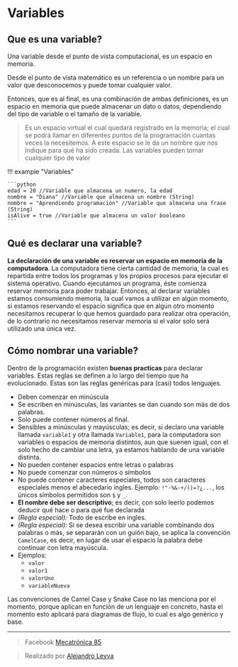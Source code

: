 # Variables

## Que es una variable?

Una variable desde el punto de vista computacional, es un espacio en memoria. 

Desde el punto de vista matemático es un referencia o un nombre para un valor que desconocemos y puede tomar cualquier valor.

Entonces, que es al final, es una combinación de ambas definiciones, es un espacio en memoria que puede almacenar un dato o datos, dependiendo del tipo de variable o el tamaño de la variable.

> Es un espacio virtual el cual quedará registrado en la memoria; el cual se podrá llamar en diferentes puntos de la programación cuantas veces la necesitemos. A este espacio se le da un nombre que nos indique para qué ha sido creada. Las variables pueden tomar cualquier tipo de valor

!!! example "Variables"

    ```python
    edad = 20 //Variable que almacena un numero, la edad
    nombre = "Diana" //Variable que almacena un nombre (String)
    nombre = "Aprendiendo programación" //Variable que almacena una frase (String)
    isAlive = true //Variable que almacena un valor booleano
    ```


## Qué es declarar una variable?

**La declaración de una variable es reservar un espacio en memoria de la computadora**.
La computadora tiene cierta cantidad de memoria, la cual es repartida entre todos los programas y los propios procesos para ejecutar el sistema operativo. Cuando ejecutamos un programa, éste comienza reservar memoria para poder trabajar.
Entonces, al declarar variables estamos consumiendo memoria, la cual vamos a utilizar en algún momento, si estamos reservando el espacio significa que en algún otro momento necesitamos recuperar lo que hemos guardado para realizar otra operación, de lo contrario no necesitamos reservar memoria si el valor solo será utilizado una única vez.

## Cómo nombrar una variable?

Dentro de la programación existen **buenas practicas** para declarar variables. Estas reglas se definen a lo largo del tiempo que ha evolucionado. Estas son las reglas genéricas para (casi) todos lenguajes. 

- Deben comenzar en minúscula
- Se escriben en minúsculas, las variantes se dan cuando son más de dos palabras.
- Solo puede contener números al final.
- Sensibles a minúsculas y mayúsculas; es decir, si declaro una variable llamada `variable1` y otra llamada `Variable1`, para la computadora son variables o espacios de memoria distintos, aun que suenen igual, con el solo hecho de cambiar una letra, ya estamos hablando de una variable distinta.
- No pueden contener espacios entre letras o palabras
- No puede comenzar con números o símbolos
- No puede contener caracteres especiales, todos son caracteres especiales menos el abecedario ingles. Ejemplo: `!"·%&-+/()=?¿...`, los únicos símbolos permitidos son `$` y `_`.
- **El nombre debe ser descriptivo**; es decir, con solo leerlo podemos deducir qué hace o para qué fue declarada
- *(Regla especial):* Todo de escribe en ingles.
- *(Regla especial)*: Si se desea escribir una variable combinando dos palabras o más, se separarán con un guión bajo, se aplica la convención `CamelCase`, es decir, en lugar de usar el espacio la palabra debe continuar con letra mayúscula.
- Ejemplos:
    - `valor`
    - `valor1`
    - `valorUno`
    - `variableNueva`

Las convenciones de Camel Case y Snake Case no las menciona por el momento, porque aplican en función de un lenguaje en concreto, hasta el momento esto aplicará para diagramas de flujo, lo cual es algo genérico y base.



<!-- text autogenerated footer --><hr><blockquote>Facebook <a href="https://www.facebook.com/mecatronica85/" target="_blank">Mecatrónica 85</a></blockquote><blockquote>Realizado por <a href="https://www.alejandro-leyva.com" target="_blank">Alejandro Leyva</a></blockquote>